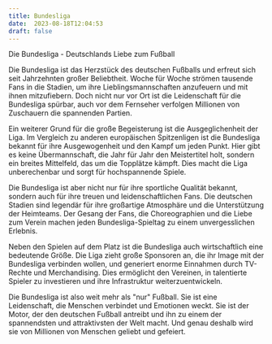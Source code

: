 ```yaml
---
title: Bundesliga
date:  2023-08-18T12:04:53
draft: false
---
```


Die Bundesliga - Deutschlands Liebe zum Fußball

Die Bundesliga ist das Herzstück des deutschen Fußballs und erfreut sich seit Jahrzehnten großer Beliebtheit. Woche für Woche strömen tausende Fans in die Stadien, um ihre Lieblingsmannschaften anzufeuern und mit ihnen mitzufiebern. Doch nicht nur vor Ort ist die Leidenschaft für die Bundesliga spürbar, auch vor dem Fernseher verfolgen Millionen von Zuschauern die spannenden Partien.

Ein weiterer Grund für die große Begeisterung ist die Ausgeglichenheit der Liga. Im Vergleich zu anderen europäischen Spitzenligen ist die Bundesliga bekannt für ihre Ausgewogenheit und den Kampf um jeden Punkt. Hier gibt es keine Übermannschaft, die Jahr für Jahr den Meistertitel holt, sondern ein breites Mittelfeld, das um die Topplätze kämpft. Dies macht die Liga unberechenbar und sorgt für hochspannende Spiele.

Die Bundesliga ist aber nicht nur für ihre sportliche Qualität bekannt, sondern auch für ihre treuen und leidenschaftlichen Fans. Die deutschen Stadien sind legendär für ihre großartige Atmosphäre und die Unterstützung der Heimteams. Der Gesang der Fans, die Choreographien und die Liebe zum Verein machen jeden Bundesliga-Spieltag zu einem unvergesslichen Erlebnis.

Neben den Spielen auf dem Platz ist die Bundesliga auch wirtschaftlich eine bedeutende Größe. Die Liga zieht große Sponsoren an, die ihr Image mit der Bundesliga verbinden wollen, und generiert enorme Einnahmen durch TV-Rechte und Merchandising. Dies ermöglicht den Vereinen, in talentierte Spieler zu investieren und ihre Infrastruktur weiterzuentwickeln.

Die Bundesliga ist also weit mehr als "nur" Fußball. Sie ist eine Leidenschaft, die Menschen verbindet und Emotionen weckt. Sie ist der Motor, der den deutschen Fußball antreibt und ihn zu einem der spannendsten und attraktivsten der Welt macht. Und genau deshalb wird sie von Millionen von Menschen geliebt und gefeiert.